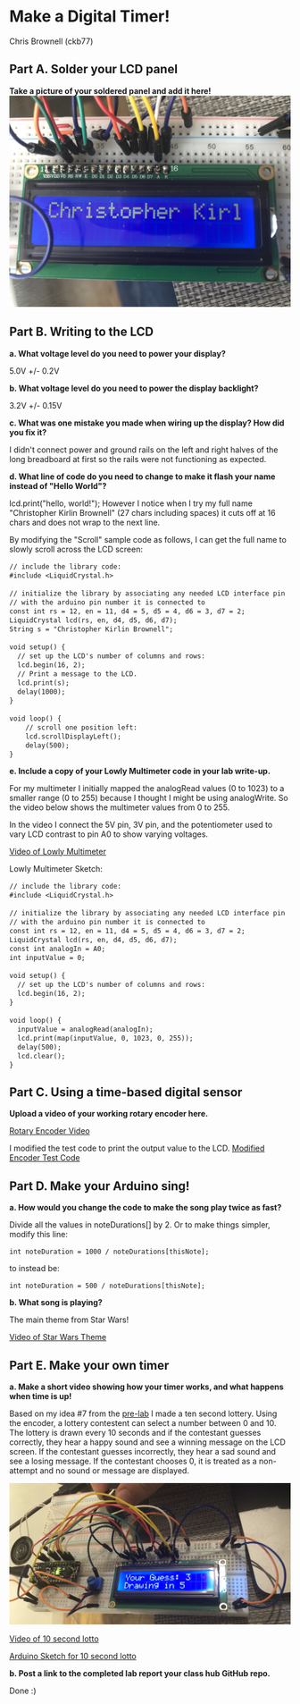 # Make a Digital Timer!
Chris Brownell (ckb77)

## Part A. Solder your LCD panel

**Take a picture of your soldered panel and add it here!**
![lcdpanel](https://github.com/chrisbrownell/IDD-Fa18-Lab2/blob/master/IMG_1390.JPG)

## Part B. Writing to the LCD
 
**a. What voltage level do you need to power your display?**

5.0V +/- 0.2V

**b. What voltage level do you need to power the display backlight?**

3.2V +/- 0.15V
   
**c. What was one mistake you made when wiring up the display? How did you fix it?**

I didn't connect power and ground rails on the left and right halves of the long breadboard at first so the rails were not 
functioning as expected.

**d. What line of code do you need to change to make it flash your name instead of "Hello World"?**

lcd.print("hello, world!"); However I notice when I try my full name "Christopher Kirlin Brownell" (27 chars including spaces)
it cuts off at 16 chars and does not wrap to the next line. 

By modifying the "Scroll" sample code as follows, I can get the full name to slowly scroll across the LCD screen:
```
// include the library code:
#include <LiquidCrystal.h>

// initialize the library by associating any needed LCD interface pin
// with the arduino pin number it is connected to
const int rs = 12, en = 11, d4 = 5, d5 = 4, d6 = 3, d7 = 2;
LiquidCrystal lcd(rs, en, d4, d5, d6, d7);
String s = "Christopher Kirlin Brownell";

void setup() {
  // set up the LCD's number of columns and rows:
  lcd.begin(16, 2);
  // Print a message to the LCD.
  lcd.print(s);
  delay(1000);
}

void loop() {
    // scroll one position left:
    lcd.scrollDisplayLeft();
    delay(500);
}
```
 
**e. Include a copy of your Lowly Multimeter code in your lab write-up.**

For my multimeter I initially mapped the analogRead values (0 to 1023) to a smaller range (0 to 255) because I thought
I might be using analogWrite. So the video below shows the multimeter values from 0 to 255. 

In the video I connect the 5V pin, 3V pin, and the potentiometer used to vary LCD contrast to pin A0 to show varying 
voltages. 

[Video of Lowly Multimeter](https://drive.google.com/file/d/1yrSvN21JwVmIkKy-acdxyGuJmQ4WaSSJ/view?usp=sharing)

Lowly Multimeter Sketch:
```
// include the library code:
#include <LiquidCrystal.h>

// initialize the library by associating any needed LCD interface pin
// with the arduino pin number it is connected to
const int rs = 12, en = 11, d4 = 5, d5 = 4, d6 = 3, d7 = 2;
LiquidCrystal lcd(rs, en, d4, d5, d6, d7);
const int analogIn = A0;
int inputValue = 0;

void setup() {
  // set up the LCD's number of columns and rows:
  lcd.begin(16, 2);
}

void loop() {
  inputValue = analogRead(analogIn);
  lcd.print(map(inputValue, 0, 1023, 0, 255));
  delay(500);
  lcd.clear();
}
```

## Part C. Using a time-based digital sensor

**Upload a video of your working rotary encoder here.**

[Rotary Encoder Video](https://drive.google.com/file/d/15SfUtqe1EwgN0s9-FLvbpygG3XojwMJP/view?usp=sharing)

I modified the test code to print the output value to the LCD. 
[Modified Encoder Test Code](https://github.com/chrisbrownell/IDD-Fa18-Lab2/blob/master/Lab2-Encoder-Test.ino)


## Part D. Make your Arduino sing!

**a. How would you change the code to make the song play twice as fast?**

Divide all the values in noteDurations[] by 2. Or to make things simpler, modify this line:
```
int noteDuration = 1000 / noteDurations[thisNote];
```
to instead be:
```
int noteDuration = 500 / noteDurations[thisNote];
```
 
**b. What song is playing?**

The main theme from Star Wars!

[Video of Star Wars Theme](https://drive.google.com/file/d/15Wi9Y_hL7v8CHbxh4iBOut4_U_3SvmUK/view?usp=sharing)

## Part E. Make your own timer

**a. Make a short video showing how your timer works, and what happens when time is up!**

Based on my idea #7 from the [pre-lab](https://github.com/chrisbrownell/IDD-Fa18-Lab2-Prep/blob/master/README.md) I made a ten second lottery.
Using the encoder, a lottery contestent can select a number between 0 and 10. The lottery is drawn every 10 seconds and 
if the contestant guesses correctly, they hear a happy sound and see a winning message on the LCD screen. If the contestant
guesses incorrectly, they hear a sad sound and see a losing message. If the contestant chooses 0, it is treated as 
a non-attempt and no sound or message are displayed.

![lotto setup](https://github.com/chrisbrownell/IDD-Fa18-Lab2/blob/master/Lotto_Setup.JPG)

[Video of 10 second lotto](https://drive.google.com/file/d/1rbYHCPNlthieoLMdHhPXIoVl1CIGcKNQ/view?usp=sharing)

[Arduino Sketch for 10 second lotto](https://github.com/chrisbrownell/IDD-Fa18-Lab2/blob/master/Lab2-10s-Lottery.ino)

**b. Post a link to the completed lab report your class hub GitHub repo.**

Done :)
